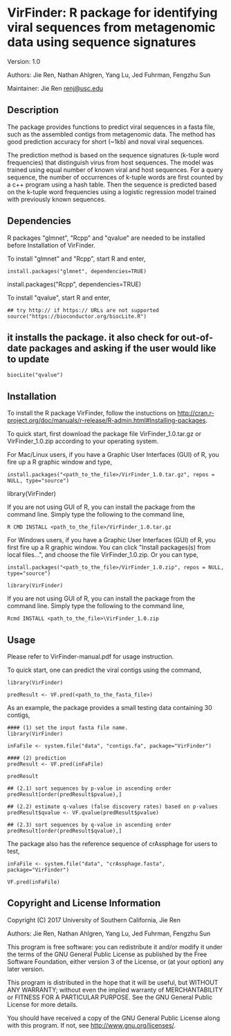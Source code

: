 # VirFinder: R package for identifying viral sequences from metagenomic data using sequence signatures
Version: 1.0

Authors: Jie Ren, Nathan Ahlgren, Yang Lu, Jed Fuhrman, Fengzhu Sun

Maintainer: Jie Ren <renj@usc.edu>

Description
----------------

The package provides functions to predict viral sequences in a fasta file, such as the assembled contigs from metagenomic data. The method has good prediction accuracy for short (~1kb) and noval viral sequences.

The prediction method is based on the sequence signatures (k-tuple word frequencies) that distinguish virus from host sequences. The model was trained using equal number of known viral and host sequences. For a query sequence, the number of occurrences of k-tuple words are first counted by a c++ program using a hash table. Then the sequence is predicted based on the k-tuple word frequencies using a logistic regression model trained with previously known sequences.



Dependencies
---------------
R packages "glmnet", "Rcpp" and "qvalue" are needed to be installed before Installation of VirFinder.

To install "glmnet" and "Rcpp", start R and enter,
	
	install.packages("glmnet", dependencies=TRUE)
	
  install.packages("Rcpp", dependencies=TRUE)


To install "qvalue", start R and enter,

	## try http:// if https:// URLs are not supported
	source("https://bioconductor.org/biocLite.R")
  
  ## it installs the package. it also check for out-of-date packages and asking if the user would like to update
	biocLite("qvalue")




Installation
---------------
To install the R package VirFinder, follow the instuctions on http://cran.r-project.org/doc/manuals/r-release/R-admin.html#Installing-packages.

To quick start, first download the package file VirFinder_1.0.tar.gz or VirFinder_1.0.zip according to your operating system.

For Mac/Linux users, if you have a Graphic User Interfaces (GUI) of R, you fire up a R graphic window and type, 

	install.packages("<path_to_the_file>/VirFinder_1.0.tar.gz", repos = NULL, type="source")
	
  library(VirFinder)


If you are not using GUI of R, you can install the package from the command line. Simply type the following to the command line,

	R CMD INSTALL <path_to_the_file>/VirFinder_1.0.tar.gz



For Windows users, if you have a Graphic User Interfaces (GUI) of R, you first fire up a R graphic window. 
You can click "Install packages(s) from local files...", and choose the file VirFinder_1.0.zip. 
Or you can type, 

	install.packages("<path_to_the_file>/VirFinder_1.0.zip", repos = NULL, type="source")

	library(VirFinder)


If you are not using GUI of R, you can install the package from the command line. Simply type the following to the command line,

	Rcmd INSTALL <path_to_the_file>\VirFinder_1.0.zip
  

Usage
---------  
Please refer to VirFinder-manual.pdf for usage instruction.

To quick start, one can predict the viral contigs using the command,
   
    library(VirFinder)
    
    predResult <- VF.pred(<path_to_the_fasta_file>)
    
    
As an example, the package provides a small testing data containing 30 contigs, 

    #### (1) set the input fasta file name. 
    library(VirFinder)
    
    inFaFile <- system.file("data", "contigs.fa", package="VirFinder")
    
    #### (2) prediction
    predResult <- VF.pred(inFaFile)
    
    predResult
    
    ## (2.1) sort sequences by p-value in ascending order
    predResult[order(predResult$pvalue),]
    
    ## (2.2) estimate q-values (false discovery rates) based on p-values
    predResult$qvalue <- VF.qvalue(predResult$pvalue)
    
    ## (2.3) sort sequences by q-value in ascending order
    predResult[order(predResult$qvalue),]
    
The package also has the reference sequence of crAssphage for users to test, 

    inFaFile <- system.file("data", "crAssphage.fasta", package="VirFinder")
    
    VF.pred(inFaFile)
    



Copyright and License Information
-----------------------------------

Copyright (C) 2017 University of Southern California, Jie Ren

Authors: Jie Ren, Nathan Ahlgren, Yang Lu, Jed Fuhrman, Fengzhu Sun

This program is free software: you can redistribute it and/or modify it under the terms of the GNU General Public License as published by the Free Software Foundation, either version 3 of the License, or (at your option) any later version.

This program is distributed in the hope that it will be useful, but WITHOUT ANY WARRANTY; without even the implied warranty of MERCHANTABILITY or FITNESS FOR A PARTICULAR PURPOSE. See the GNU General Public License for more details.

You should have received a copy of the GNU General Public License along with this program. If not, see http://www.gnu.org/licenses/.



